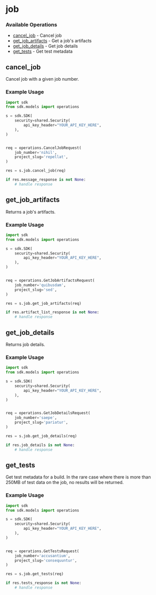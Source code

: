# job

### Available Operations

* [cancel_job](#cancel_job) - Cancel job
* [get_job_artifacts](#get_job_artifacts) - Get a job's artifacts
* [get_job_details](#get_job_details) - Get job details
* [get_tests](#get_tests) - Get test metadata

## cancel_job

Cancel job with a given job number.

### Example Usage

```python
import sdk
from sdk.models import operations

s = sdk.SDK(
    security=shared.Security(
        api_key_header="YOUR_API_KEY_HERE",
    ),
)


req = operations.CancelJobRequest(
    job_number='nihil',
    project_slug='repellat',
)

res = s.job.cancel_job(req)

if res.message_response is not None:
    # handle response
```

## get_job_artifacts

Returns a job's artifacts.

### Example Usage

```python
import sdk
from sdk.models import operations

s = sdk.SDK(
    security=shared.Security(
        api_key_header="YOUR_API_KEY_HERE",
    ),
)


req = operations.GetJobArtifactsRequest(
    job_number='quibusdam',
    project_slug='sed',
)

res = s.job.get_job_artifacts(req)

if res.artifact_list_response is not None:
    # handle response
```

## get_job_details

Returns job details.

### Example Usage

```python
import sdk
from sdk.models import operations

s = sdk.SDK(
    security=shared.Security(
        api_key_header="YOUR_API_KEY_HERE",
    ),
)


req = operations.GetJobDetailsRequest(
    job_number='saepe',
    project_slug='pariatur',
)

res = s.job.get_job_details(req)

if res.job_details is not None:
    # handle response
```

## get_tests

Get test metadata for a build. In the rare case where there is more than 250MB of test data on the job, no results will be returned.

### Example Usage

```python
import sdk
from sdk.models import operations

s = sdk.SDK(
    security=shared.Security(
        api_key_header="YOUR_API_KEY_HERE",
    ),
)


req = operations.GetTestsRequest(
    job_number='accusantium',
    project_slug='consequuntur',
)

res = s.job.get_tests(req)

if res.tests_response is not None:
    # handle response
```
